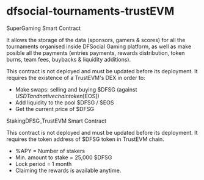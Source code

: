 # dfsocial-tournaments-trustEVM

SuperGaming Smart Contract

It allows the storage of the data (sponsors, gamers & scores) for all the tournaments organised inside DFSocial Gaming platform, as well as make posible all the payments (entries payments, rewards distribution, token burns, team fees, buybacks & liquidity additions).

This contract is not deployed and must be updated before its deployment. It requires the existence of a TrustEVM's DEX in order to:
- Make swaps: selling and buying $DFSG (against $USDT and native chain token [$EOS])
- Add liquidity to the pool $DFSG / $EOS
- Get the current price of $DFSG


StakingDFSG_TrustEVM Smart Contract

This contract is not deployed and must be updated before its deployment. It requires the token address of $DFSG token in TrustEVM chain.

- %APY = Number of stakers
- Min. amount to stake = 25,000 $DFSG
- Lock period = 1 month
- Claiming the rewards is available anytime.

